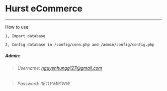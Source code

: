 # Hurst eCommerce


---

How to use: 

`1, Import database`

`2, Config database in /config/conn.php and /admin/config/config.php`


##### Admin: 

> ###### Username: nguyenhungg127@gmail.com

> ###### Password: !tE111^M91WW
